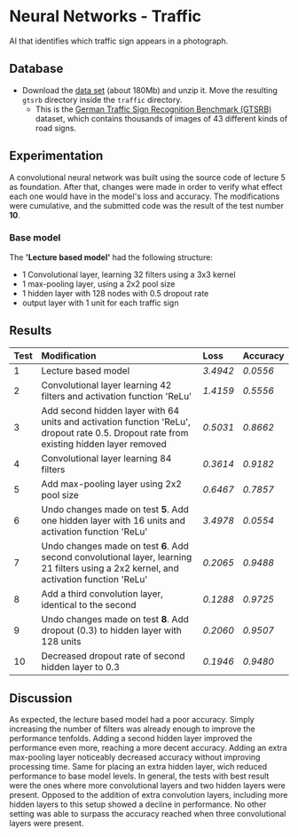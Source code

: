 # Neural Networks - Traffic
 AI that identifies which traffic sign appears in a photograph.
 
## Database
* Download the [data set](https://cdn.cs50.net/ai/2020/x/projects/5/gtsrb.zip) (about 180Mb) and unzip it. Move the resulting ``gtsrb`` directory inside the ``traffic`` directory.
    * This is the [German Traffic Sign Recognition Benchmark (GTSRB)](http://benchmark.ini.rub.de/?section=gtsrb&subsection=news) dataset, which contains thousands of images of 43 different kinds of road signs.
 
## Experimentation
A convolutional neural network was built using the source code of lecture 5 as foundation. 
After that, changes were made in order to verify what effect each one would have in the model's loss and accuracy. The modifications were cumulative, and the submitted code was the result of the test number **10**.

### Base model
The **'Lecture based model'** had the following structure:
* 1 Convolutional layer, learning 32 filters using a 3x3 kernel
* 1 max-pooling layer, using a 2x2 pool size
* 1 hidden layer with 128 nodes with 0.5 dropout rate
* output layer with 1 unit for each traffic sign

## Results

| Test | Modification | Loss | Accuracy |
| :----| :----------- | :--- |:-------- |
| 1  | Lecture based model| *3.4942* | *0.0556* |
| 2  | Convolutional layer learning 42 filters and activation function 'ReLu' | *1.4159* | *0.5556* |
| 3  | Add second hidden layer with 64 units and activation function 'ReLu', dropout rate 0.5. Dropout rate from existing hidden layer removed  | *0.5031* | *0.8662* |
| 4  | Convolutional layer learning 84 filters | *0.3614* | *0.9182* |
| 5  | Add max-pooling layer using 2x2 pool size | *0.6467* | *0.7857* |
| 6  | Undo changes made on test **5**. Add one hidden layer with 16 units and activation function 'ReLu' | *3.4978* | *0.0554* |
| 7  | Undo changes made on test **6**. Add second convolutional layer, learning 21 filters using a 2x2 kernel, and activation function 'ReLu' | *0.2065* | *0.9488* |
| 8  | Add a third convolution layer, identical to the second | *0.1288* | *0.9725* |
| 9  | Undo changes made on test **8**. Add dropout (0.3) to hidden layer with 128 units | *0.2060* | *0.9507* |
| 10 | Decreased dropout rate of second hidden layer to 0.3 | *0.1946* | *0.9480* |

## Discussion
As expected, the lecture based model had a poor accuracy. Simply increasing the number of filters was already enough to improve the performance tenfolds. Adding a second hidden layer improved the performance even more, reaching a more decent accuracy. Adding an extra max-pooling layer noticeably decreased accuracy without improving processing time. Same for placing an extra hidden layer, wich reduced performance to base model levels. In general, the tests with best result were the ones where more convolutional layers and two hidden layers were present. Opposed to the addition of extra convolution layers, including more hidden layers to this setup showed a decline in performance. No other setting was able to surpass the accuracy reached when three convolutional layers were present.
